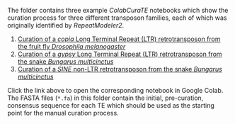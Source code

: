 The folder contains three example _ColabCuraTE_ notebooks which show the curation process for three different transposon families, each of which was originally identified by _RepeatModeler2_.

1. [Curation of a _copia_ Long Terminal Repeat (LTR) retrotransposon from the fruit fly _Drosophila melanogaster_](https://colab.research.google.com/github/Ellison-Lab/ColabCuraTE/blob/main/examples/ColabCuraTE_copia.ipynb)
2. [Curation of a _gypsy_ Long Terminal Repeat (LTR) retrotransposon from the snake _Bungarus multicinctus_](https://colab.research.google.com/github/Ellison-Lab/ColabCuraTE/blob/main/examples/ColabCuraTE_gypsy.ipynb)
3. [Curation of a _SINE_ non-LTR retrotransposon from the snake _Bungarus multicinctus_](https://colab.research.google.com/github/Ellison-Lab/ColabCuraTE/blob/main/examples/ColabCuraTE_sine.ipynb)

Click the link above to open the corresponding notebook in Google Colab. The FASTA files (`*.fa`) in this folder contain the initial, pre-curation, consensus sequence for each TE which should be used as the starting point for the manual curation process.

